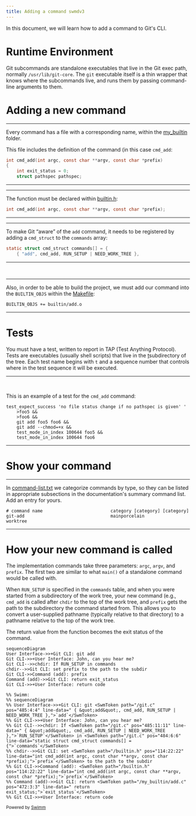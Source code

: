 ```yaml
---
title: Adding a command swmdv3
---
```

In this document, we will learn how to add a command to Git's CLI.

# Runtime Environment

Git subcommands are standalone executables that live in the Git exec path, normally `/usr/lib/git-core`. The `git` executable itself is a thin wrapper that knows where the subcommands live, and runs them by passing command-line arguments to them.

# Adding a new command

<SwmSnippet path="/my_builtin/add.c" line="472">

---

Every command has a file with a corresponding name, within the <SwmPath>[my_builtin](/my_builtin)</SwmPath> folder.

This file includes the definition of the command (in this case <SwmToken path="/my_builtin/add.c" pos="475:2:2" line-data="int cmd_add(int argc, const char **argv, const char *prefix)">`cmd_add`</SwmToken>:

```c
int cmd_add(int argc, const char **argv, const char *prefix)
{
	int exit_status = 0;
	struct pathspec pathspec;
```

---

</SwmSnippet>

<SwmSnippet path="/builtin.h" line="111">

---

The function must be declared within <SwmPath>[builtin.h](/builtin.h)</SwmPath>:

```c
int cmd_add(int argc, const char **argv, const char *prefix);
```

---

</SwmSnippet>

<SwmSnippet path="/git.c" line="481">

---

To make Git “aware” of the <SwmToken path="/git.c" pos="485:4:4" line-data="	{ &quot;add&quot;, cmd_add, RUN_SETUP | NEED_WORK_TREE },">`add`</SwmToken> command, it needs to be registered by adding a <SwmToken path="/git.c" pos="484:4:4" line-data="static struct cmd_struct commands[] = {">`cmd_struct`</SwmToken> to the <SwmToken path="/git.c" pos="484:6:6" line-data="static struct cmd_struct commands[] = {">`commands`</SwmToken> array:

```c
static struct cmd_struct commands[] = {
	{ "add", cmd_add, RUN_SETUP | NEED_WORK_TREE },
```

---

</SwmSnippet>

&nbsp;

<SwmSnippet path="/Makefile" line="1063">

---

Also, in order to be able to build the project, we must add our command into the <SwmToken path="/Makefile" pos="1063:0:0" line-data="BUILTIN_OBJS += builtin/add.o">`BUILTIN_OBJS`</SwmToken> within the <SwmPath>[Makefile](/Makefile)</SwmPath>:

```
BUILTIN_OBJS += builtin/add.o
```

---

</SwmSnippet>

# Tests

You must have a test, written to report in TAP (Test Anything Protocol). Tests are executables (usually shell scripts) that live in the <SwmPath>[t](/t)</SwmPath>subdirectory of the tree. Each test name begins with `t` and a sequence number that controls where in the test sequence it will be executed.

<SwmSnippet path="/t/t3700-add.sh" line="429">

---

&nbsp;

This is an example of a test for the <SwmToken path="/builtin.h" pos="114:2:2" line-data="int cmd_add(int argc, const char **argv, const char *prefix);">`cmd_add`</SwmToken> command:

```shell
test_expect_success 'no file status change if no pathspec is given' '
	>foo5 &&
	>foo6 &&
	git add foo5 foo6 &&
	git add --chmod=+x &&
	test_mode_in_index 100644 foo5 &&
	test_mode_in_index 100644 foo6
```

---

</SwmSnippet>

# Show your command

<SwmSnippet path="/command-list.txt" line="47">

---

In <SwmPath>[command-list.txt](/command-list.txt)</SwmPath> we categorize commands by type, so they can be listed in appropriate subsections in the documentation's summary command list. Add an entry for yours.

```text
# command name                          category [category] [category]
git-add                                 mainporcelain           worktree
```

---

</SwmSnippet>

# How your new command is called

The implementation commands take three parameters: <SwmToken path="/my_builtin/add.c" pos="475:6:6" line-data="int cmd_add(int argc, const char **argv, const char *prefix)">`argc`</SwmToken>, <SwmToken path="/builtin.h" pos="114:14:14" line-data="int cmd_add(int argc, const char **argv, const char *prefix);">`argv`</SwmToken>, and <SwmToken path="/builtin.h" pos="114:22:22" line-data="int cmd_add(int argc, const char **argv, const char *prefix);">`prefix`</SwmToken>. The first two are similar to what `main()` of a standalone command would be called with.

When <SwmToken path="/git.c" pos="485:11:11" line-data="	{ &quot;add&quot;, cmd_add, RUN_SETUP | NEED_WORK_TREE },">`RUN_SETUP`</SwmToken> is specified in the <SwmToken path="/git.c" pos="484:6:6" line-data="static struct cmd_struct commands[] = {">`commands`</SwmToken> table, and when you were started from a subdirectory of the work tree, your new command (e.g., <SwmToken path="/builtin.h" pos="114:2:2" line-data="int cmd_add(int argc, const char **argv, const char *prefix);">`cmd_add`</SwmToken> is called after `chdir` to the top of the work tree, and <SwmToken path="/my_builtin/add.c" pos="475:22:22" line-data="int cmd_add(int argc, const char **argv, const char *prefix)">`prefix`</SwmToken> gets the path to the subdirectory the command started from. This allows you to convert a user-supplied pathname (typically relative to that directory) to a pathname relative to the top of the work tree.

The return value from the function becomes the exit status of the command.

```mermaid
sequenceDiagram
User Interface->>+Git CLI: git add
Git CLI->>+User Interface: John, can you hear me?
Git CLI-->>chdir: If RUN_SETUP in commands
chdir-->>Git CLI: set prefix to the path to the subdir
Git CLI->>Command (add): prefix
Command (add)->>Git CLI: return exit_status
Git CLI->>+User Interface: return code

%% Swimm:
%% sequenceDiagram
%% User Interface->>+Git CLI: git <SwmToken path="/git.c" pos="485:4:4" line-data="	{ &quot;add&quot;, cmd_add, RUN_SETUP | NEED_WORK_TREE },">`add`</SwmToken>
%% Git CLI->>+User Interface: John, can you hear me?
%% Git CLI-->>chdir: If <SwmToken path="/git.c" pos="485:11:11" line-data="	{ &quot;add&quot;, cmd_add, RUN_SETUP | NEED_WORK_TREE },">`RUN_SETUP`</SwmToken> in <SwmToken path="/git.c" pos="484:6:6" line-data="static struct cmd_struct commands[] = {">`commands`</SwmToken>
%% chdir-->>Git CLI: set <SwmToken path="/builtin.h" pos="114:22:22" line-data="int cmd_add(int argc, const char **argv, const char *prefix);">`prefix`</SwmToken> to the path to the subdir
%% Git CLI->>Command (add): <SwmToken path="/builtin.h" pos="114:22:22" line-data="int cmd_add(int argc, const char **argv, const char *prefix);">`prefix`</SwmToken>
%% Command (add)->>Git CLI: return <SwmToken path="/my_builtin/add.c" pos="472:3:3" line-data="	return exit_status;">`exit_status`</SwmToken>
%% Git CLI->>+User Interface: return code
```

<SwmMeta version="3.0.0" repo-id="Z2l0aHViJTNBJTNBZ2l0LXNyYy1wbGF5Z3JvdW5kJTNBJTNBT21lclJvc2VuYmF1bQ==" repo-name="git-src-playground"><sup>Powered by [Swimm](https://swimm-web-app.web.app/)</sup></SwmMeta>
